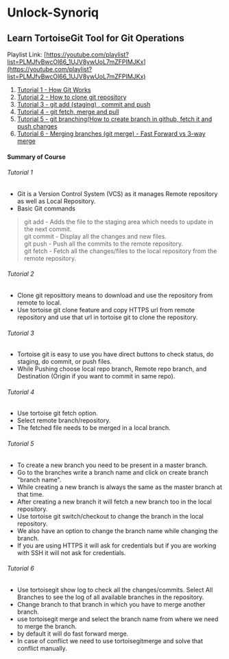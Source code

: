 # Unlock-Synoriq

## Learn TortoiseGit Tool for Git Operations
Playlist Link: [https://youtube.com/playlist?list=PLMJfvBwcOl66_1UJV8ywUoL7mZFPIMJKx](https://youtube.com/playlist?list=PLMJfvBwcOl66_1UJV8ywUoL7mZFPIMJKx)

1. [Tutorial 1 - How Git Works](#Tutorial-1)
2. [Tutorial 2 - How to clone git repository](#tutorial-2)
3. [Tutorial 3 - git add (staging) , commit and push](#Tutorial-3)
4. [Tutorial 4 - git fetch, merge and pull](#tutorial-4)
5. [Tutorial 5 - git branching(How to create branch in github, fetch it and push changes](#tutorial-5)
6. [Tutorial 6 - Merging branches (git merge) - Fast Forward vs 3-way merge](#tutorial-6)

#### Summary of Course
###### Tutorial 1
* Git is a Version Control System (VCS) as it manages Remote repository as well as Local Repository.
* Basic Git commands
> git add - Adds the file to the staging area which needs to update in the next commit.<br>
> git commit - Display all the changes and new files.<br>
> git push - Push all the commits to the remote repository.<br>
> git fetch - Fetch all the changes/files to the local repository from the remote repository.<br>
###### Tutorial 2
* Clone git reposittory means to download and use the repository from remote to local.
* Use tortoise git clone feature and copy HTTPS url from remote repository and use that url in tortoise git to clone the repository.
###### Tutorial 3
* Tortoise git is easy to use you have direct buttons to check status, do staging, do commit, or push files.
* While Pushing choose local repo branch, Remote repo branch, and Destination (Origin if you want to commit in same repo).
###### Tutorial 4
* Use tortoise git fetch option.
* Select remote branch/repository.
* The fetched file needs to be merged in a local branch.
###### Tutorial 5
* To create a new branch you need to be present in a master branch.
* Go to the branches write a branch name and click on create branch "branch name".
* While creating a new branch is always the same as the master branch at that time.
* After creating a new branch it will fetch a new branch too in the local repository.
* Use tortoise git switch/checkout to change the branch in the local repository.
* We also have an option to change the branch name while changing the branch.
* If you are using HTTPS it will ask for credentials but if you are working with SSH it will not ask for credentials.
###### Tutorial 6
* Use tortoisegit show log to check all the changes/commits. Select All Branches to see the log of all available branches in the repository.
* Change branch to that branch in which you have to merge another branch.
* use tortoisegit merge and select the branch name from where we need to merge the branch.
* by default it will do fast forward merge.
* In case of conflict we need to use tortoisegitmerge and solve that conflict manually.
